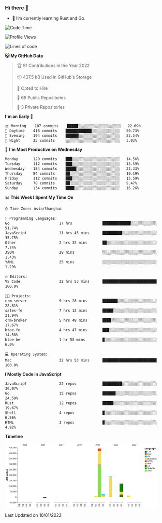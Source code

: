 ### Hi there 👋

- 🌱 I’m currently learning Rust and Go.

<!--START_SECTION:waka-->
![Code Time](http://img.shields.io/badge/Code%20Time-118%20hrs%206%20mins-blue)

![Profile Views](http://img.shields.io/badge/Profile%20Views-2-blue)

![Lines of code](https://img.shields.io/badge/From%20Hello%20World%20I%27ve%20Written-796%20Thousand%20lines%20of%20code-blue)

**🐱 My GitHub Data** 

> 🏆 91 Contributions in the Year 2022
 > 
> 📦 437.5 kB Used in GitHub's Storage 
 > 
> 💼 Opted to Hire
 > 
> 📜 69 Public Repositories 
 > 
> 🔑 3 Private Repositories  
 > 
**I'm an Early 🐤** 

```text
🌞 Morning    187 commits    █████░░░░░░░░░░░░░░░░░░░░   22.69% 
🌆 Daytime    418 commits    ████████████░░░░░░░░░░░░░   50.73% 
🌃 Evening    194 commits    ██████░░░░░░░░░░░░░░░░░░░   23.54% 
🌙 Night      25 commits     ░░░░░░░░░░░░░░░░░░░░░░░░░   3.03%

```
📅 **I'm Most Productive on Wednesday** 

```text
Monday       120 commits    ███░░░░░░░░░░░░░░░░░░░░░░   14.56% 
Tuesday      112 commits    ███░░░░░░░░░░░░░░░░░░░░░░   13.59% 
Wednesday    184 commits    █████░░░░░░░░░░░░░░░░░░░░   22.33% 
Thursday     84 commits     ██░░░░░░░░░░░░░░░░░░░░░░░   10.19% 
Friday       112 commits    ███░░░░░░░░░░░░░░░░░░░░░░   13.59% 
Saturday     78 commits     ██░░░░░░░░░░░░░░░░░░░░░░░   9.47% 
Sunday       134 commits    ████░░░░░░░░░░░░░░░░░░░░░   16.26%

```


📊 **This Week I Spent My Time On** 

```text
⌚︎ Time Zone: Asia/Shanghai

💬 Programming Languages: 
Go                       17 hrs              █████████████░░░░░░░░░░░░   51.74% 
JavaScript               11 hrs 45 mins      █████████░░░░░░░░░░░░░░░░   35.75% 
Other                    2 hrs 32 mins       ██░░░░░░░░░░░░░░░░░░░░░░░   7.74% 
JSON                     28 mins             ░░░░░░░░░░░░░░░░░░░░░░░░░   1.43% 
YAML                     25 mins             ░░░░░░░░░░░░░░░░░░░░░░░░░   1.29%

🔥 Editors: 
VS Code                  32 hrs 53 mins      █████████████████████████   100.0%

🐱‍💻 Projects: 
crm-server               9 hrs 28 mins       ███████░░░░░░░░░░░░░░░░░░   28.81% 
sales-fe                 7 hrs 12 mins       █████░░░░░░░░░░░░░░░░░░░░   21.94% 
crm-broker               5 hrs 48 mins       ████░░░░░░░░░░░░░░░░░░░░░   17.67% 
btoe-fe                  4 hrs 47 mins       ███░░░░░░░░░░░░░░░░░░░░░░   14.58% 
btoe-be                  1 hr 58 mins        █░░░░░░░░░░░░░░░░░░░░░░░░   6.0%

💻 Operating System: 
Mac                      32 hrs 53 mins      █████████████████████████   100.0%

```

**I Mostly Code in JavaScript** 

```text
JavaScript               22 repos            █████████░░░░░░░░░░░░░░░░   36.07% 
Go                       15 repos            ██████░░░░░░░░░░░░░░░░░░░   24.59% 
Rust                     12 repos            █████░░░░░░░░░░░░░░░░░░░░   19.67% 
Shell                    4 repos             █░░░░░░░░░░░░░░░░░░░░░░░░   6.56% 
HTML                     3 repos             █░░░░░░░░░░░░░░░░░░░░░░░░   4.92%

```


**Timeline**

![Chart not found](https://raw.githubusercontent.com/elton/elton/main/charts/bar_graph.png) 


 Last Updated on 10/01/2022
<!--END_SECTION:waka-->

<!--
**elton/elton** is a ✨ _special_ ✨ repository because its `README.md` (this file) appears on your GitHub profile.

Here are some ideas to get you started:

- 🔭 I’m currently working on ...
- 🌱 I’m currently learning ...
- 👯 I’m looking to collaborate on ...
- 🤔 I’m looking for help with ...
- 💬 Ask me about ...
- 📫 How to reach me: ...
- 😄 Pronouns: ...
- ⚡ Fun fact: ...
-->
